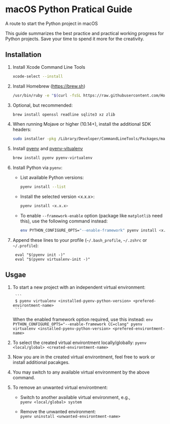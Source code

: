 # macOS Python Pratical Guide
A route to start the Python project in macOS

This guide summarizes the best practice and practical working progress for Python projects.
Save your time to spend it more for the creativity.

## Installation
1. Install Xcode Command Line Tools
    ```bash
    xcode-select --install
    ```

1. Install Homebrew (https://brew.sh)
    ```bash
    /usr/bin/ruby -e "$(curl -fsSL https://raw.githubusercontent.com/Homebrew/install/master/install)"
    ``` 
1. Optional, but recommended:
    ```bash
    brew install openssl readline sqlite3 xz zlib
    ```
    
1. When running Mojave or higher (10.14+), install the additional SDK headers:
    ```bash
    sudo installer -pkg /Library/Developer/CommandLineTools/Packages/macOS_SDK_headers_for_macOS_10.14.pkg -target /
    ```
1. Install [pyenv](https://github.com/pyenv/pyenv) and [pyenv-vitualenv](https://github.com/pyenv/pyenv-virtualenv)
    ```bash
    brew install pyenv pyenv-virtualenv
    ```

1. Install Python via `pyenv`:
    * List available Python versions:
        ```bash
        pyenv install --list
        ```
        
    * Install the selected version <x.x.x>:
        ```bash
        pyenv install <x.x.x>
        ```
        
    * To enable `--framework-enable` option (package like `matplotlib` need this), use the following command instead:
        ```bash
        env PYTHON_CONFIGURE_OPTS="--enable-framework" pyenv install <x.x.x>
        ```
        
1. Append these lines to your profile (`~/.bash_profile`, `~/.zshrc` or `~/.profile`):
    ```
     eval "$(pyenv init -)"
     eval "$(pyenv virtualenv-init -)"
    ```
        
## Usgae

1. To start a new project with an independent virtual environment:

        ```
        $ pyenv virtualenv <installed-pyenv-python-version> <prefered-environtment-name>
        ```
        
   When the enabled framework option required, use this instead:
        ```
        env PYTHON_CONFIGURE_OPTS="--enable-framework CC=clang" pyenv virtualenv <installed-pyenv-python-version> <prefered-environtment-name>
        ```
        
1. To select the created virtual environtment locally/globally:
        ```
        pyenv <local/global> <created-environtment-name>
        ```
        
1. Now you are in the created virtual environtment, feel free to work or install additional pacakges.

1. You may switch to any available virtual environment by the above command.
        
1. To remove an unwanted virtual environtment:
    * Switch to another available virtual environment, e.g.,   
            ```
            pyenv <local/global> system
            ```
            
    * Remove the unwanted environment:   
            ```
            pyenv uninstall <unwanted-environtment-name>
            ```
